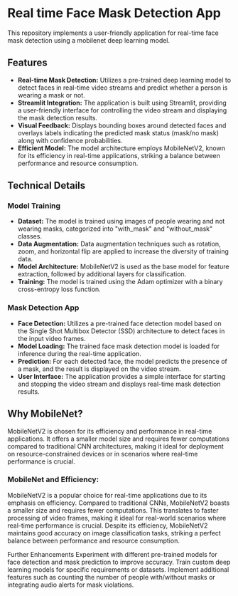 # Real time Face Mask Detection App 

This repository implements a user-friendly application for real-time face mask detection using a mobilenet deep learning model.

## Features

- **Real-time Mask Detection:** Utilizes a pre-trained deep learning model to detect faces in real-time video streams and predict whether a person is wearing a mask or not.
- **Streamlit Integration:** The application is built using Streamlit, providing a user-friendly interface for controlling the video stream and displaying the mask detection results.
- **Visual Feedback:** Displays bounding boxes around detected faces and overlays labels indicating the predicted mask status (mask/no mask) along with confidence probabilities.
- **Efficient Model:** The model architecture employs MobileNetV2, known for its efficiency in real-time applications, striking a balance between performance and resource consumption.

## Technical Details

### Model Training

- **Dataset:** The model is trained using images of people wearing and not wearing masks, categorized into "with_mask" and "without_mask" classes.
- **Data Augmentation:** Data augmentation techniques such as rotation, zoom, and horizontal flip are applied to increase the diversity of training data.
- **Model Architecture:** MobileNetV2 is used as the base model for feature extraction, followed by additional layers for classification.
- **Training:** The model is trained using the Adam optimizer with a binary cross-entropy loss function.

### Mask Detection App

- **Face Detection:** Utilizes a pre-trained face detection model based on the Single Shot Multibox Detector (SSD) architecture to detect faces in the input video frames.
- **Model Loading:** The trained face mask detection model is loaded for inference during the real-time application.
- **Prediction:** For each detected face, the model predicts the presence of a mask, and the result is displayed on the video stream.
- **User Interface:** The application provides a simple interface for starting and stopping the video stream and displays real-time mask detection results.

## Why MobileNet?

MobileNetV2 is chosen for its efficiency and performance in real-time applications. It offers a smaller model size and requires fewer computations compared to traditional CNN architectures, making it ideal for deployment on resource-constrained devices or in scenarios where real-time performance is crucial.

### MobileNet and Efficiency:

MobileNetV2 is a popular choice for real-time applications due to its emphasis on efficiency. Compared to traditional CNNs, MobileNetV2 boasts a smaller size and requires fewer computations. This translates to faster processing of video frames, making it ideal for real-world scenarios where real-time performance is crucial. Despite its efficiency, MobileNetV2 maintains good accuracy on image classification tasks, striking a perfect balance between performance and resource consumption.

Further Enhancements
Experiment with different pre-trained models for face detection and mask prediction to improve accuracy.
Train custom deep learning models for specific requirements or datasets.
Implement additional features such as counting the number of people with/without masks or integrating audio alerts for mask violations.
